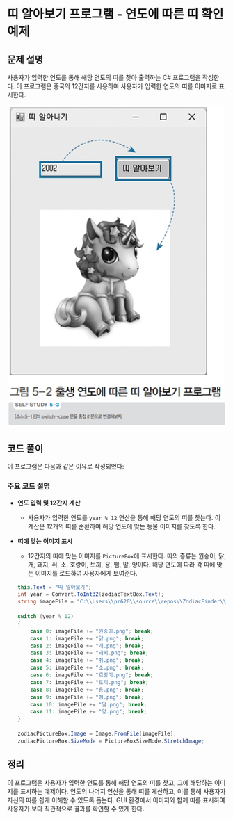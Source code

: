 # 띠 알아보기 프로그램 - 연도에 따른 띠 확인 예제

## 문제 설명

사용자가 입력한 연도를 통해 해당 연도의 띠를 찾아 출력하는 C# 프로그램을 작성한다. 이 프로그램은 중국의 12간지를 사용하여 사용자가 입력한 연도의 띠를 이미지로 표시한다.

![alt text](image-2.png) ![alt text](image.png)

## 코드 풀이

이 프로그램은 다음과 같은 이유로 작성되었다:

### 주요 코드 설명

- **연도 입력 및 12간지 계산**
  - 사용자가 입력한 연도를 `year % 12` 연산을 통해 해당 연도의 띠를 찾는다. 이 계산은 12개의 띠를 순환하여 해당 연도에 맞는 동물 이미지를 찾도록 한다.

- **띠에 맞는 이미지 표시**
  - 12간지의 띠에 맞는 이미지를 `PictureBox`에 표시한다. 띠의 종류는 원숭이, 닭, 개, 돼지, 쥐, 소, 호랑이, 토끼, 용, 뱀, 말, 양이다. 해당 연도에 따라 각 띠에 맞는 이미지를 로드하여 사용자에게 보여준다.

  ```csharp
  this.Text = "띠 알아보기";
  int year = Convert.ToInt32(zodiacTextBox.Text);
  string imageFile = "C:\\Users\\pr620\\source\\repos\\ZodiacFinder\\Images\\";

  switch (year % 12)
  {
      case 0: imageFile += "원숭이.png"; break;
      case 1: imageFile += "닭.png"; break;
      case 2: imageFile += "개.png"; break;
      case 3: imageFile += "돼지.png"; break;
      case 4: imageFile += "쥐.png"; break;
      case 5: imageFile += "소.png"; break;
      case 6: imageFile += "호랑이.png"; break;
      case 7: imageFile += "토끼.png"; break;
      case 8: imageFile += "용.png"; break;
      case 9: imageFile += "뱀.png"; break;
      case 10: imageFile += "말.png"; break;
      case 11: imageFile += "양.png"; break;
  }

  zodiacPictureBox.Image = Image.FromFile(imageFile);
  zodiacPictureBox.SizeMode = PictureBoxSizeMode.StretchImage;
  ```

## 정리

이 프로그램은 사용자가 입력한 연도를 통해 해당 연도의 띠를 찾고, 그에 해당하는 이미지를 표시하는 예제이다. 연도의 나머지 연산을 통해 띠를 계산하고, 이를 통해 사용자가 자신의 띠를 쉽게 이해할 수 있도록 돕는다. GUI 환경에서 이미지와 함께 띠를 표시하여 사용자가 보다 직관적으로 결과를 확인할 수 있게 한다.